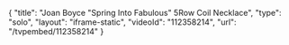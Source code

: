 {
    "title": "Joan Boyce \"Spring Into Fabulous\" 5Row Coil Necklace",
    "type": "solo",
    "layout": "iframe-static",
    "videoId": "112358214",
    "url": "\/tvpembed\/112358214"
}